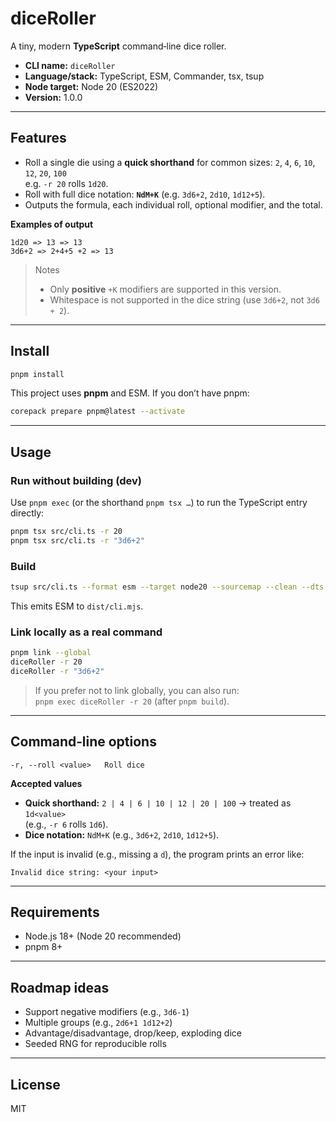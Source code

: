 # diceRoller

A tiny, modern **TypeScript** command‑line dice roller.

- **CLI name:** `diceRoller`
- **Language/stack:** TypeScript, ESM, Commander, tsx, tsup
- **Node target:** Node 20 (ES2022)
- **Version:** 1.0.0

---

## Features

- Roll a single die using a **quick shorthand** for common sizes: `2`, `4`, `6`, `10`, `12`, `20`, `100`  
  e.g. `-r 20` rolls `1d20`.
- Roll with full dice notation: **`NdM+K`** (e.g. `3d6+2`, `2d10`, `1d12+5`).
- Outputs the formula, each individual roll, optional modifier, and the total.

**Examples of output**

```
1d20 => 13 => 13
3d6+2 => 2+4+5 +2 => 13
```

> Notes
> - Only **positive** `+K` modifiers are supported in this version.
> - Whitespace is not supported in the dice string (use `3d6+2`, not `3d6 + 2`).

---

## Install

```bash
pnpm install
```

This project uses **pnpm** and ESM. If you don’t have pnpm:

```bash
corepack prepare pnpm@latest --activate
```

---

## Usage

### Run without building (dev)

Use `pnpm exec` (or the shorthand `pnpm tsx …`) to run the TypeScript entry directly:

```bash
pnpm tsx src/cli.ts -r 20
pnpm tsx src/cli.ts -r "3d6+2"
```

### Build

```bash
tsup src/cli.ts --format esm --target node20 --sourcemap --clean --dts --out-dir dist --splitting false --minify
```

This emits ESM to `dist/cli.mjs`.

### Link locally as a real command

```bash
pnpm link --global
diceRoller -r 20
diceRoller -r "3d6+2"
```

> If you prefer not to link globally, you can also run:  
> `pnpm exec diceRoller -r 20` (after `pnpm build`).

---

## Command‑line options

```
-r, --roll <value>   Roll dice
```

**Accepted values**
- **Quick shorthand:** `2 | 4 | 6 | 10 | 12 | 20 | 100` → treated as `1d<value>`  
  (e.g., `-r 6` rolls `1d6`).
- **Dice notation:** `NdM+K` (e.g., `3d6+2`, `2d10`, `1d12+5`).

If the input is invalid (e.g., missing a `d`), the program prints an error like:

```
Invalid dice string: <your input>
```

---

## Requirements

- Node.js 18+ (Node 20 recommended)
- pnpm 8+

---

## Roadmap ideas

- Support negative modifiers (e.g., `3d6-1`)
- Multiple groups (e.g., `2d6+1 1d12+2`)
- Advantage/disadvantage, drop/keep, exploding dice
- Seeded RNG for reproducible rolls

---

## License

MIT
